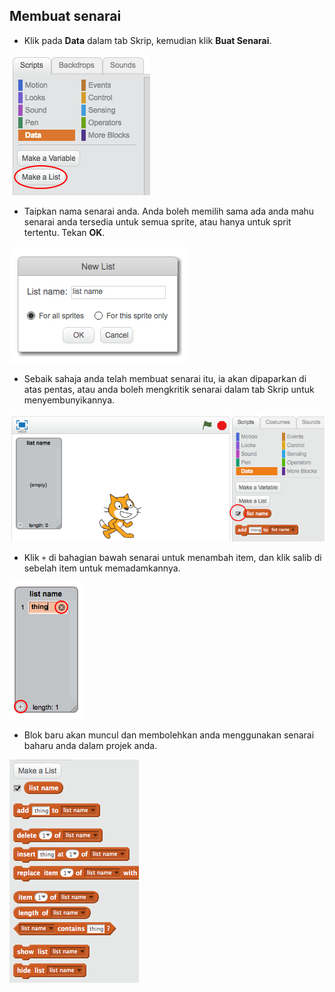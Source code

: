 ## Membuat senarai

+ Klik pada **Data** dalam tab Skrip, kemudian klik **Buat Senarai**.

![Membuat senarai](images/make-a-list.png)

+ Taipkan nama senarai anda. Anda boleh memilih sama ada anda mahu senarai anda tersedia untuk semua sprite, atau hanya untuk sprit tertentu. Tekan **OK**.

![Senarai nama](images/list-name.png)

+ Sebaik sahaja anda telah membuat senarai itu, ia akan dipaparkan di atas pentas, atau anda boleh mengkritik senarai dalam tab Skrip untuk menyembunyikannya.

![Senarai persembahan / sembunyi](images/list-show-hide.png)

+ Klik `+` di bahagian bawah senarai untuk menambah item, dan klik salib di sebelah item untuk memadamkannya.

![Senarai persembahan / sembunyi](images/list-add-delete.png)

+ Blok baru akan muncul dan membolehkan anda menggunakan senarai baharu anda dalam projek anda.

![Senarai blok](images/list-blocks.png)